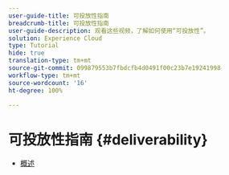 ```yaml
---
user-guide-title: 可投放性指南
breadcrumb-title: 可投放性指南
user-guide-description: 观看这些视频，了解如何使用“可投放性”。
solution: Experience Cloud
type: Tutorial
hide: true
translation-type: tm+mt
source-git-commit: 099879553b7fbdcfb4d0491f00c23b7e19241998
workflow-type: tm+mt
source-wordcount: '16'
ht-degree: 100%

---
```



# 可投放性指南 {#deliverability}

+ [概述](overview.md)
